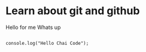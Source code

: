 # Learn about git and github

Hello for me Whats up

```javascripy

console.log("Hello Chai Code");

```
